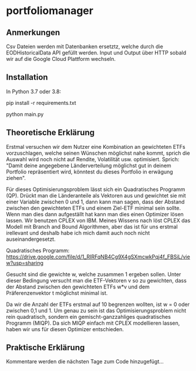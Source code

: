 # portfoliomanager
## Anmerkungen
Csv Dateien werden mit Datenbanken ersetztz, welche durch die EODHistoricalData API gefüllt werden.
Input und Output über HTTP sobald wir auf die Google Cloud Plattform wechseln.

## Installation
In Python 3.7 oder 3.8:

pip install -r requirements.txt

python main.py

## Theoretische Erklärung
Erstmal versuchen wir dem Nutzer eine Kombination an gewichteten ETFs vorzuschlagen, welche seinen Wünschen möglichst nahe kommt, 
sprich die Auswahl wird noch nicht auf Rendite, Volatilität usw. optimisiert. Sprich: "Damit deine angegebene Länderverteilung möglichst gut 
in deinem Portfolio repräsentiert wird, könntest du dieses Portfolio in erwägung ziehen".

Für dieses Optimisierungsproblem lässt sich ein Quadratisches Programm (QP). Drückt man die Länderanteile 
als Vektoren aus und gewichtet sie mit einer Variable zwischen 0 und 1, dann kann man sagen, dass der Abstand zwischen den gewichteten ETFs 
und einem Ziel-ETF minimal sein sollte. Wenn man dies dann aufgeställt hat kann man dies einen Optimizer lösen lassen. Wir benutzen CPLEX von IBM.
Meines Wissens nach löst CPLEX das Modell mit Branch and Bound Algorithmen, aber das ist für uns erstmal irellevant und deshalb habe ich mich damit auch noch 
nicht auseinandergesetzt.

Quadratisches Programm:
https://drive.google.com/file/d/1_RIRFqNB4Cg9X4gSXmcwkPqj4f_FBSiL/view?usp=sharing

Gesucht sind die gewichte w, welche zusammen 1 ergeben sollen. Unter dieser Bedingung versucht man die ETF-Vektoren v so 
zu gewichten, dass der Abstand zwischen den gewichteten ETFs w*v und dem Präferenzenvektor t möglichst minimal ist.

Da wir die Anzahl der ETFs erstmal auf 10 begrenzen wollten, ist w = 0 oder zwischen 0,1 und 1. Um genau zu sein 
ist das Optimisierungsproblem nicht rein quadratisch, sondern ein gemischt-ganzzahliges quadratisches Programm (MIQP). Da sich MIQP 
einfach mit CPLEX modellieren lassen, haben wir uns für diesen Optimizer entschieden.

## Praktische Erklärung
Kommentare werden die nächsten Tage zum Code hinzugefügt...
